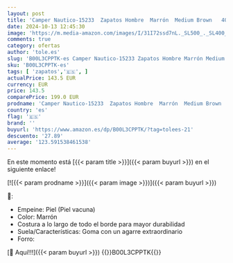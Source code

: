 ```yaml
---
layout: post
title: 'Camper Nautico-15233  Zapatos Hombre  Marrón  Medium Brown   40 EU'
date: 2024-10-13 12:45:30
image: 'https://m.media-amazon.com/images/I/31I72ssd7nL._SL500_._SL400_.jpg'
comments: true
category: ofertas
author: 'tole.es'
slug: 'B00L3CPPTK-es Camper Nautico-15233 Zapatos Hombre Marrón Medium Brown 40 EU'
sku: 'B00L3CPPTK-es'
tags: [ 'zapatos','🇪🇸', ]
actualPrice: 143.5 EUR
currency: EUR
price: 143.5
comparePrice: 199.0 EUR
prodname: 'Camper Nautico-15233  Zapatos Hombre  Marrón  Medium Brown   40 EU'
country: 'es'
flag: '🇪🇸'
brand: ''
buyurl: 'https://www.amazon.es/dp/B00L3CPPTK/?tag=tolees-21'
descuento: '27.89'
average: '123.591538461538'
---
```


En este momento está [{{< param title >}}]({{< param buyurl >}}) en el siguiente enlace!

[![{{< param prodname >}}]({{< param image >}})]({{< param buyurl >}})

🔎:

- Empeine: Piel (Piel vacuna)
- Color: Marrón
- Costura a lo largo de todo el borde para mayor durabilidad
- Suela/Características: Goma con un agarre extraordinario
- Forro:

[🛒 Aquí!!!]({{< param buyurl >}})
{{<world>}}B00L3CPPTK{{</world>}}
